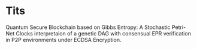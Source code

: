 # Tits

Quantum Secure Blockchain based on Gibbs Entropy: A Stochastic Petri-Net Clocks interpretaion of a genetic DAG with consensual EPR verification in P2P environments under ECDSA Encryption.
